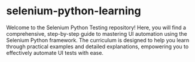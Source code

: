 # selenium-python-learning
Welcome to the Selenium Python Testing repository! Here, you will find a comprehensive, step-by-step guide to mastering UI automation using the Selenium Python framework. The curriculum is designed to help you learn through practical examples and detailed explanations, empowering you to effectively automate UI tests with ease.
